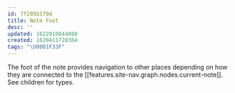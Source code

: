 ```yaml
---
id: 7f205b379d
title: Note Foot
desc: ''
updated: 1622910844080
created: 1620411728364
tags: "\U0001F33F"
---
```


The foot of the note provides navigation to other places depending on how they are connected to the [[features.site-nav.graph.nodes.current-note]]. See children for types.

